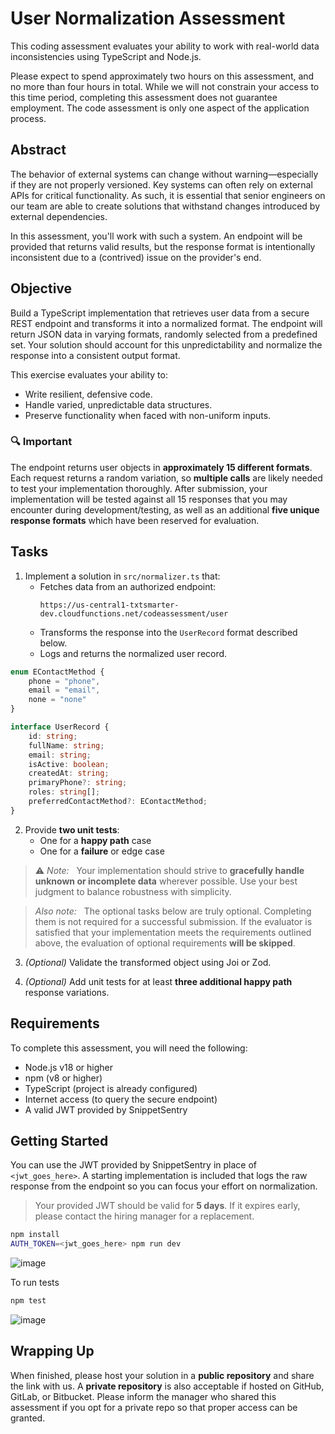 # User Normalization Assessment

This coding assessment evaluates your ability to work with real-world data inconsistencies using TypeScript and Node.js.

Please expect to spend approximately two hours on this assessment, and no more than four hours in total. While we will not constrain your access to this time period, completing this assessment does not guarantee employment. The code assessment is only one aspect of the application process.

## Abstract

The behavior of external systems can change without warning—especially if they are not properly versioned. Key systems can often rely on external APIs for critical functionality. As such, it is essential that senior engineers on our team are able to create solutions that withstand changes introduced by external dependencies.

In this assessment, you'll work with such a system. An endpoint will be provided that returns valid results, but the response format is intentionally inconsistent due to a (contrived) issue on the provider's end.

## Objective

Build a TypeScript implementation that retrieves user data from a secure REST endpoint and transforms it into a normalized format. The endpoint will return JSON data in varying formats, randomly selected from a predefined set. Your solution should account for this unpredictability and normalize the response into a consistent output format.

This exercise evaluates your ability to:
- Write resilient, defensive code.
- Handle varied, unpredictable data structures.
- Preserve functionality when faced with non-uniform inputs.

### 🔍 Important

The endpoint returns user objects in **approximately 15 different formats**. Each request returns a random variation, so **multiple calls** are likely needed to test your implementation thoroughly. After submission, your implementation will be tested against all 15 responses that you may encounter during development/testing, as well as an additional **five unique response formats** which have been reserved for evaluation.

## Tasks

1. Implement a solution in `src/normalizer.ts` that:
   - Fetches data from an authorized endpoint:
     ```
     https://us-central1-txtsmarter-dev.cloudfunctions.net/codeassessment/user
     ```
   - Transforms the response into the `UserRecord` format described below.
   - Logs and returns the normalized user record.

```ts
enum EContactMethod {
    phone = "phone",
    email = "email",
    none = "none"
}

interface UserRecord {
    id: string;
    fullName: string;
    email: string;
    isActive: boolean;
    createdAt: string;
    primaryPhone?: string;
    roles: string[];
    preferredContactMethod?: EContactMethod;
}
```

2. Provide **two unit tests**:
   - One for a **happy path** case
   - One for a **failure** or edge case

> ⚠️ _Note:_ &nbsp; Your implementation should strive to **gracefully handle unknown or incomplete data** wherever possible. Use your best judgment to balance robustness with simplicity.

> _Also note:_ &nbsp; The optional tasks below are truly optional. Completing them is not required for a successful submission. If the evaluator is satisfied that your implementation meets the requirements outlined above, the evaluation of optional requirements **will be skipped**.

3. _(Optional)_ Validate the transformed object using Joi or Zod.

4. _(Optional)_ Add unit tests for at least **three additional happy path** response variations.

## Requirements

To complete this assessment, you will need the following:

- Node.js v18 or higher
- npm (v8 or higher)
- TypeScript (project is already configured)
- Internet access (to query the secure endpoint)
- A valid JWT provided by SnippetSentry

## Getting Started

You can use the JWT provided by SnippetSentry in place of `<jwt_goes_here>`. A starting implementation is included that logs the raw response from the endpoint so you can focus your effort on normalization.

> Your provided JWT should be valid for **5 days**. If it expires early, please contact the hiring manager for a replacement.

```bash
npm install
AUTH_TOKEN=<jwt_goes_here> npm run dev
```
![image](https://github.com/user-attachments/assets/59311f44-644e-4e23-9113-19906f20131d)

To run tests

```bash
npm test
```
![image](https://github.com/user-attachments/assets/49bfa821-d1fa-4077-b1a7-191927e640fe)

## Wrapping Up

When finished, please host your solution in a **public repository** and share the link with us. A **private repository** is also acceptable if hosted on GitHub, GitLab, or Bitbucket. Please inform the manager who shared this assessment if you opt for a private repo so that proper access can be granted.
